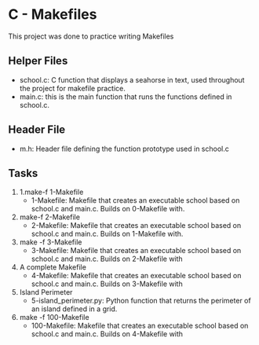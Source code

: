 # C - Makefiles
This project was done to practice writing Makefiles

## Helper Files

+ school.c: C function that displays a seahorse in text, used throughout the project for makefile practice.
+ main.c: this is the main function that runs the functions defined in school.c.

## Header File

+ m.h: Header file defining the function prototype used in school.c

## Tasks

1. 1.make-f 1-Makefile
   + 1-Makefile: Makefile that creates an executable school based on school.c and main.c. Builds on 0-Makefile with.
2. make-f 2-Makefile
   + 2-Makefile: Makefile that creates an executable school based on school.c and main.c. Builds on 1-Makefile with.
3. make -f 3-Makefile
   + 3-Makefile: Makefile that creates an executable school based on school.c and main.c. Builds on 2-Makefile with
4. A complete Makefile
   + 4-Makefile: Makefile that creates an executable school based on school.c and main.c. Builds on 3-Makefile with
5. Island Perimeter
   + 5-island_perimeter.py: Python function that returns the perimeter of an island defined in a grid.
6. make -f 100-Makefile
   + 100-Makefile: Makefile that creates an executable school based on school.c and main.c. Builds on 4-Makefile with

